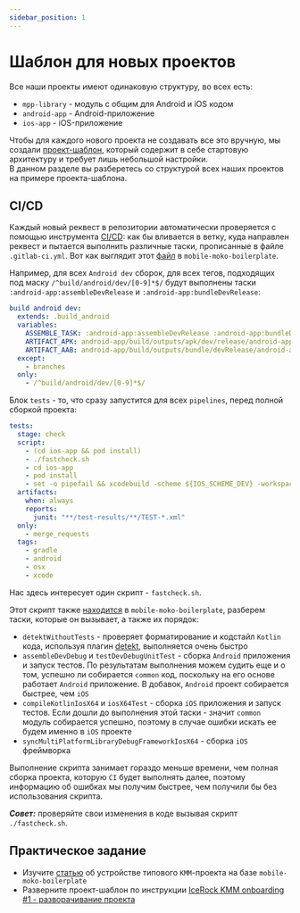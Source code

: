 ```yaml
---
sidebar_position: 1
---
```


# Шаблон для новых проектов

Все наши проекты имеют одинаковую структуру, во всех есть:
- `mpp-library` - модуль с общим для Android и iOS кодом
- `android-app` - Android-приложение 
- `ios-app` - iOS-приложение  

Чтобы для каждого нового проекта не создавать все это вручную, мы создали [проект-шаблон](https://gitlab.icerockdev.com/scl/boilerplate/mobile-moko-boilerplate), который содержит в себе стартовую архитектуру и требует лишь небольшой настройки.  
В данном разделе вы разберетесь со структурой всех наших проектов на примере проекта-шаблона.

## CI/CD
Каждый новый реквест в репозитории автоматически проверяется с помощью инструмента [CI/CD](https://docs.gitlab.com/ee/ci/): как бы вливается в ветку, куда направлен реквест и пытается выполнить различные таски, прописанные в файле `.gitlab-ci.yml`.
Вот как выглядит этот [файл](https://gitlab.icerockdev.com/scl/boilerplate/mobile-moko-boilerplate/-/blob/master/.gitlab-ci.yml) в `mobile-moko-boilerplate`.

Например, для всех `Android dev` сборок, для всех тегов, подходящих под маску `/^build/android/dev/[0-9]*$/` будут выполнены таски `:android-app:assembleDevRelease` и `:android-app:bundleDevRelease`:
```yaml
build android dev:
  extends: .build_android
  variables:
    ASSEMBLE_TASK: :android-app:assembleDevRelease :android-app:bundleDevRelease
    ARTIFACT_APK: android-app/build/outputs/apk/dev/release/android-app-dev-release.apk
    ARTIFACT_AAB: android-app/build/outputs/bundle/devRelease/android-app-dev-release.aab
  except:
    - branches
  only:
    - /^build/android/dev/[0-9]*$/
```

Блок `tests` - то, что сразу запустится для всех `pipelines`, перед полной сборкой проекта:
```yaml
tests:
  stage: check
  script:
    - (cd ios-app && pod install)
    - ./fastcheck.sh
    - cd ios-app
    - pod install
    - set -o pipefail && xcodebuild -scheme ${IOS_SCHEME_DEV} -workspace ios-app.xcworkspace -configuration dev-debug -sdk iphonesimulator -arch x86_64 build CODE_SIGNING_REQUIRED=NO CODE_SIGNING_ALLOWED=NO | xcpretty
  artifacts:
    when: always
    reports:
      junit: "**/test-results/**/TEST-*.xml"
  only:
    - merge_requests
  tags:
    - gradle
    - android
    - osx
    - xcode
```
Нас здесь интересует один скрипт - `fastcheck.sh`.  

Этот скрипт также [находится](https://gitlab.icerockdev.com/scl/boilerplate/mobile-moko-boilerplate/-/blob/master/fastcheck.sh) в `mobile-moko-boilerplate`, разберем таски, которые он вызывает, а также их порядок:
- `detektWithoutTests` - проверяет форматирование и кодстайл `Kotlin` кода, используя плагин [detekt](https://github.com/detekt/detekt), выполняется очень быстро
- `assembleDevDebug` и `testDevDebugUnitTest` - сборка `Android` приложения и запуск тестов. По результатам выполнения можем судить еще и о том, успешно ли собирается `common` код, поскольку на его основе работает `Android` приложение. В добавок, `Android` проект собирается быстрее, чем `iOS`
- `compileKotlinIosX64` и `iosX64Test` - сборка `iOS` приложения и запуск тестов. Если дошли до выполнения этой таски - значит `common` модуль собирается успешно, поэтому в случае ошибки искать ее будем именно в `iOS` проекте
- `syncMultiPlatformLibraryDebugFrameworkIosX64` - сборка `iOS` фреймворка

Выполнение скрипта занимает гораздо меньше времени, чем полная сборка проекта, которую `CI` будет выполнять далее, поэтому информацию об ошибках мы получим быстрее, чем получили бы без использования скрипта.

***Совет:*** проверяйте свои изменения в коде вызывая скрипт `./fastcheck.sh`.

## Практическое задание
- Изучите [статью](https://kmm.icerock.dev/onboarding/project-inside) об устройстве типового `KMM`-проекта на базе `mobile-moko-boilerplate`
- Разверните проект-шаблон по инструкции [IceRock KMM onboarding #1 - разворачивание проекта](https://codelabs.kmp.icerock.dev/codelabs/kmm-icerock-onboarding-1-ru/index.html)
